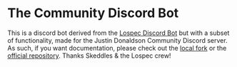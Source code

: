 # The Community Discord Bot

This is a discord bot derived from the [Lospec Discord Bot](https://github.com/jdonaldsonart/lospec-discord-bot) but with a subset of functionality, made for the Justin Donaldson Community Discord server. As such, if you want documentation, please check out the [local fork](https://github.com/jdonaldsonart/lospec-discord-bot) or the [official repository](https://github.com/lospec/lospec-discord-bot). Thanks Skeddles & the Lospec crew!
